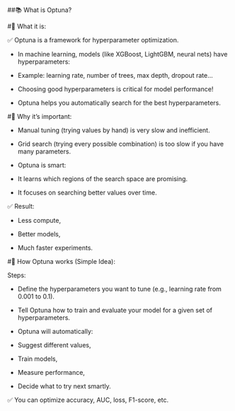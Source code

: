 ##📚 What is Optuna?

#🔹 What it is:

✅ Optuna is a framework for hyperparameter optimization.

- In machine learning, models (like XGBoost, LightGBM, neural nets) have hyperparameters:

- Example: learning rate, number of trees, max depth, dropout rate...

- Choosing good hyperparameters is critical for model performance!

- Optuna helps you automatically search for the best hyperparameters.

#🔹 Why it’s important:
- Manual tuning (trying values by hand) is very slow and inefficient.

- Grid search (trying every possible combination) is too slow if you have many parameters.

- Optuna is smart:

- It learns which regions of the search space are promising.

- It focuses on searching better values over time.

✅ Result:

- Less compute,

- Better models,

- Much faster experiments.

#🔹 How Optuna works (Simple Idea):

Steps:
- Define the hyperparameters you want to tune (e.g., learning rate from 0.001 to 0.1).

- Tell Optuna how to train and evaluate your model for a given set of hyperparameters.

- Optuna will automatically:

- Suggest different values,

- Train models,

- Measure performance,

- Decide what to try next smartly.

✅ You can optimize accuracy, AUC, loss, F1-score, etc.
